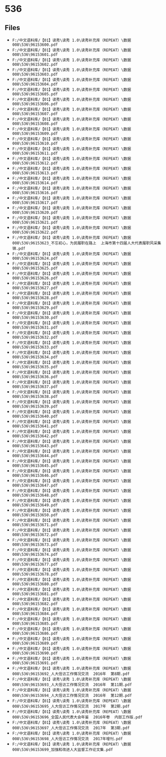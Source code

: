 # 536

## Files

- `F:/中文语料库/【01】读秀\读秀 1.0\读秀补充库（REPEAT）\数据008\536\96153600.pdf`
- `F:/中文语料库/【01】读秀\读秀 1.0\读秀补充库（REPEAT）\数据008\536\96153601.pdf`
- `F:/中文语料库/【01】读秀\读秀 1.0\读秀补充库（REPEAT）\数据008\536\96153602.pdf`
- `F:/中文语料库/【01】读秀\读秀 1.0\读秀补充库（REPEAT）\数据008\536\96153603.pdf`
- `F:/中文语料库/【01】读秀\读秀 1.0\读秀补充库（REPEAT）\数据008\536\96153604.pdf`
- `F:/中文语料库/【01】读秀\读秀 1.0\读秀补充库（REPEAT）\数据008\536\96153605.pdf`
- `F:/中文语料库/【01】读秀\读秀 1.0\读秀补充库（REPEAT）\数据008\536\96153606.pdf`
- `F:/中文语料库/【01】读秀\读秀 1.0\读秀补充库（REPEAT）\数据008\536\96153607.pdf`
- `F:/中文语料库/【01】读秀\读秀 1.0\读秀补充库（REPEAT）\数据008\536\96153608.pdf`
- `F:/中文语料库/【01】读秀\读秀 1.0\读秀补充库（REPEAT）\数据008\536\96153609.pdf`
- `F:/中文语料库/【01】读秀\读秀 1.0\读秀补充库（REPEAT）\数据008\536\96153610.pdf`
- `F:/中文语料库/【01】读秀\读秀 1.0\读秀补充库（REPEAT）\数据008\536\96153611.pdf`
- `F:/中文语料库/【01】读秀\读秀 1.0\读秀补充库（REPEAT）\数据008\536\96153612.pdf`
- `F:/中文语料库/【01】读秀\读秀 1.0\读秀补充库（REPEAT）\数据008\536\96153613.pdf`
- `F:/中文语料库/【01】读秀\读秀 1.0\读秀补充库（REPEAT）\数据008\536\96153614.pdf`
- `F:/中文语料库/【01】读秀\读秀 1.0\读秀补充库（REPEAT）\数据008\536\96153616.pdf`
- `F:/中文语料库/【01】读秀\读秀 1.0\读秀补充库（REPEAT）\数据008\536\96153617.pdf`
- `F:/中文语料库/【01】读秀\读秀 1.0\读秀补充库（REPEAT）\数据008\536\96153620.pdf`
- `F:/中文语料库/【01】读秀\读秀 1.0\读秀补充库（REPEAT）\数据008\536\96153621.pdf`
- `F:/中文语料库/【01】读秀\读秀 1.0\读秀补充库（REPEAT）\数据008\536\96153622.pdf`
- `F:/中文语料库/【01】读秀\读秀 1.0\读秀补充库（REPEAT）\数据008\536\96153623_不忘初心，为民履职在路上  上海市第十四届人大代表履职风采集锦.pdf`
- `F:/中文语料库/【01】读秀\读秀 1.0\读秀补充库（REPEAT）\数据008\536\96153624.pdf`
- `F:/中文语料库/【01】读秀\读秀 1.0\读秀补充库（REPEAT）\数据008\536\96153625.pdf`
- `F:/中文语料库/【01】读秀\读秀 1.0\读秀补充库（REPEAT）\数据008\536\96153626.pdf`
- `F:/中文语料库/【01】读秀\读秀 1.0\读秀补充库（REPEAT）\数据008\536\96153627.pdf`
- `F:/中文语料库/【01】读秀\读秀 1.0\读秀补充库（REPEAT）\数据008\536\96153628.pdf`
- `F:/中文语料库/【01】读秀\读秀 1.0\读秀补充库（REPEAT）\数据008\536\96153629.pdf`
- `F:/中文语料库/【01】读秀\读秀 1.0\读秀补充库（REPEAT）\数据008\536\96153630.pdf`
- `F:/中文语料库/【01】读秀\读秀 1.0\读秀补充库（REPEAT）\数据008\536\96153631.pdf`
- `F:/中文语料库/【01】读秀\读秀 1.0\读秀补充库（REPEAT）\数据008\536\96153632.pdf`
- `F:/中文语料库/【01】读秀\读秀 1.0\读秀补充库（REPEAT）\数据008\536\96153633.pdf`
- `F:/中文语料库/【01】读秀\读秀 1.0\读秀补充库（REPEAT）\数据008\536\96153634.pdf`
- `F:/中文语料库/【01】读秀\读秀 1.0\读秀补充库（REPEAT）\数据008\536\96153635.pdf`
- `F:/中文语料库/【01】读秀\读秀 1.0\读秀补充库（REPEAT）\数据008\536\96153636.pdf`
- `F:/中文语料库/【01】读秀\读秀 1.0\读秀补充库（REPEAT）\数据008\536\96153637.pdf`
- `F:/中文语料库/【01】读秀\读秀 1.0\读秀补充库（REPEAT）\数据008\536\96153638.pdf`
- `F:/中文语料库/【01】读秀\读秀 1.0\读秀补充库（REPEAT）\数据008\536\96153639.pdf`
- `F:/中文语料库/【01】读秀\读秀 1.0\读秀补充库（REPEAT）\数据008\536\96153640.pdf`
- `F:/中文语料库/【01】读秀\读秀 1.0\读秀补充库（REPEAT）\数据008\536\96153641.pdf`
- `F:/中文语料库/【01】读秀\读秀 1.0\读秀补充库（REPEAT）\数据008\536\96153642.pdf`
- `F:/中文语料库/【01】读秀\读秀 1.0\读秀补充库（REPEAT）\数据008\536\96153643.pdf`
- `F:/中文语料库/【01】读秀\读秀 1.0\读秀补充库（REPEAT）\数据008\536\96153644.pdf`
- `F:/中文语料库/【01】读秀\读秀 1.0\读秀补充库（REPEAT）\数据008\536\96153645.pdf`
- `F:/中文语料库/【01】读秀\读秀 1.0\读秀补充库（REPEAT）\数据008\536\96153646.pdf`
- `F:/中文语料库/【01】读秀\读秀 1.0\读秀补充库（REPEAT）\数据008\536\96153647.pdf`
- `F:/中文语料库/【01】读秀\读秀 1.0\读秀补充库（REPEAT）\数据008\536\96153648.pdf`
- `F:/中文语料库/【01】读秀\读秀 1.0\读秀补充库（REPEAT）\数据008\536\96153649.pdf`
- `F:/中文语料库/【01】读秀\读秀 1.0\读秀补充库（REPEAT）\数据008\536\96153650.pdf`
- `F:/中文语料库/【01】读秀\读秀 1.0\读秀补充库（REPEAT）\数据008\536\96153671.pdf`
- `F:/中文语料库/【01】读秀\读秀 1.0\读秀补充库（REPEAT）\数据008\536\96153672.pdf`
- `F:/中文语料库/【01】读秀\读秀 1.0\读秀补充库（REPEAT）\数据008\536\96153673.pdf`
- `F:/中文语料库/【01】读秀\读秀 1.0\读秀补充库（REPEAT）\数据008\536\96153674.pdf`
- `F:/中文语料库/【01】读秀\读秀 1.0\读秀补充库（REPEAT）\数据008\536\96153677.pdf`
- `F:/中文语料库/【01】读秀\读秀 1.0\读秀补充库（REPEAT）\数据008\536\96153678.pdf`
- `F:/中文语料库/【01】读秀\读秀 1.0\读秀补充库（REPEAT）\数据008\536\96153680.pdf`
- `F:/中文语料库/【01】读秀\读秀 1.0\读秀补充库（REPEAT）\数据008\536\96153681.pdf`
- `F:/中文语料库/【01】读秀\读秀 1.0\读秀补充库（REPEAT）\数据008\536\96153682.pdf`
- `F:/中文语料库/【01】读秀\读秀 1.0\读秀补充库（REPEAT）\数据008\536\96153684.pdf`
- `F:/中文语料库/【01】读秀\读秀 1.0\读秀补充库（REPEAT）\数据008\536\96153685.pdf`
- `F:/中文语料库/【01】读秀\读秀 1.0\读秀补充库（REPEAT）\数据008\536\96153686.pdf`
- `F:/中文语料库/【01】读秀\读秀 1.0\读秀补充库（REPEAT）\数据008\536\96153689.pdf`
- `F:/中文语料库/【01】读秀\读秀 1.0\读秀补充库（REPEAT）\数据008\536\96153690.pdf`
- `F:/中文语料库/【01】读秀\读秀 1.0\读秀补充库（REPEAT）\数据008\536\96153691.pdf`
- `F:/中文语料库/【01】读秀\读秀 1.0\读秀补充库（REPEAT）\数据008\536\96153692_人大信访工作情况交流  2016年  第8期.pdf`
- `F:/中文语料库/【01】读秀\读秀 1.0\读秀补充库（REPEAT）\数据008\536\96153693_人大信访工作情况交流  2016年  第11期.pdf`
- `F:/中文语料库/【01】读秀\读秀 1.0\读秀补充库（REPEAT）\数据008\536\96153694_人大信访工作情况交流  2016年  第12期.pdf`
- `F:/中文语料库/【01】读秀\读秀 1.0\读秀补充库（REPEAT）\数据008\536\96153695_人大信访工作情况交流  2017年  第2期.pdf`
- `F:/中文语料库/【01】读秀\读秀 1.0\读秀补充库（REPEAT）\数据008\536\96153696_全国人民代表大会年鉴  2016年卷  内部工作版.pdf`
- `F:/中文语料库/【01】读秀\读秀 1.0\读秀补充库（REPEAT）\数据008\536\96153697_人大信访工作情况交流  2017年  第3期.pdf`
- `F:/中文语料库/【01】读秀\读秀 1.0\读秀补充库（REPEAT）\数据008\536\96153698_人大信访工作情况交流  2017年增刊.pdf`
- `F:/中文语料库/【01】读秀\读秀 1.0\读秀补充库（REPEAT）\数据008\536\96153699_加强和改进人大监督工作论文集.pdf`
